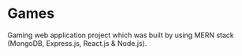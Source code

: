 # Games

Gaming web application project which was built by using MERN stack (MongoDB, Express.js, React.js & Node.js). 